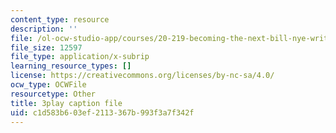 ```yaml
---
content_type: resource
description: ''
file: /ol-ocw-studio-app/courses/20-219-becoming-the-next-bill-nye-writing-and-hosting-the-educational-show-january-iap-2015/c1d583b603ef2113367b993f3a7f342f_CbDsSQEvEkA.srt
file_size: 12597
file_type: application/x-subrip
learning_resource_types: []
license: https://creativecommons.org/licenses/by-nc-sa/4.0/
ocw_type: OCWFile
resourcetype: Other
title: 3play caption file
uid: c1d583b6-03ef-2113-367b-993f3a7f342f
---
```

